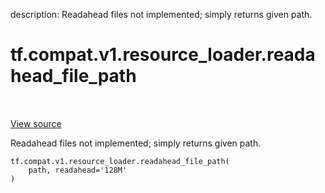 description: Readahead files not implemented; simply returns given path.

<div itemscope itemtype="http://developers.google.com/ReferenceObject">
<meta itemprop="name" content="tf.compat.v1.resource_loader.readahead_file_path" />
<meta itemprop="path" content="Stable" />
</div>

# tf.compat.v1.resource_loader.readahead_file_path

<!-- Insert buttons and diff -->

<table class="tfo-notebook-buttons tfo-api nocontent" align="left">

</table>

<a target="_blank" class="external" href="/code/stable/tensorflow/python/platform/resource_loader.py">View source</a>



Readahead files not implemented; simply returns given path.


<pre class="devsite-click-to-copy prettyprint lang-py tfo-signature-link">
<code>tf.compat.v1.resource_loader.readahead_file_path(
    path, readahead=&#x27;128M&#x27;
)
</code></pre>



<!-- Placeholder for "Used in" -->
